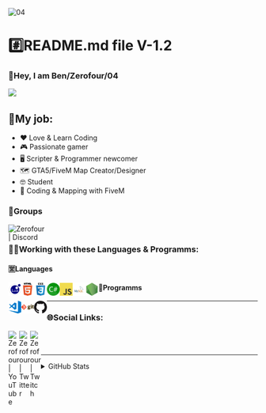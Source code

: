 ![04](https://user-images.githubusercontent.com/60815764/119038564-8ebd7e80-b9b3-11eb-95f4-42e46a63602b.gif)

# #️⃣README.md file V-1.2

### 👋Hey, I am Ben/Zerofour/04

<img src="https://user-images.githubusercontent.com/60815764/119038408-5fa70d00-b9b3-11eb-823f-dd2e262aa648.png" width="225">

## 👔My job: 

- ❤️ Love & Learn Coding
- 🎮 Passionate gamer
- 🖥️ Scripter & Programmer newcomer
- 🗺️ GTA5/FiveM Map Creator/Designer
- 🤓 Student
- 🎲 Coding & Mapping with FiveM

### 🤙Groups

[<img align="left" alt="Zerofour | Discord" width="75px" src="https://img.shields.io/badge/Discord-7289DA?style=for-the-badge&logo=discord&logoColor=white" />][discord]
<br />

### 🐱‍💻Working with these Languages & Programms:
#### 🈺Languages

[<img align="left" alt="LUA" width="26px" src="https://raw.githubusercontent.com/github/explore/80688e429a7d4ef2fca1e82350fe8e3517d3494d/topics/lua/lua.png" />][youtube]
[<img align="left" alt="HTML5" width="26px" src="https://raw.githubusercontent.com/github/explore/80688e429a7d4ef2fca1e82350fe8e3517d3494d/topics/html/html.png" />][youtube]
[<img align="left" alt="CSS3" width="26px" src="https://raw.githubusercontent.com/github/explore/80688e429a7d4ef2fca1e82350fe8e3517d3494d/topics/css/css.png" />][youtube]
[<img align="left" alt="C#" width="26px" src="https://raw.githubusercontent.com/github/explore/80688e429a7d4ef2fca1e82350fe8e3517d3494d/topics/csharp/csharp.png" />][youtube]
[<img align="left" alt="JavaScript" width="26px" src="https://raw.githubusercontent.com/github/explore/80688e429a7d4ef2fca1e82350fe8e3517d3494d/topics/javascript/javascript.png" />][youtube]
[<img align="left" alt="MySQL" width="26px" src="https://raw.githubusercontent.com/github/explore/80688e429a7d4ef2fca1e82350fe8e3517d3494d/topics/mysql/mysql.png" />][youtube]
[<img align="left" alt="Node.js" width="26px" src="https://raw.githubusercontent.com/github/explore/80688e429a7d4ef2fca1e82350fe8e3517d3494d/topics/nodejs/nodejs.png" />][youtube]

#### 🤖Programms
[<img align="left" alt="Visual Studio Code" width="26px" src="https://raw.githubusercontent.com/github/explore/80688e429a7d4ef2fca1e82350fe8e3517d3494d/topics/visual-studio-code/visual-studio-code.png" />][youtube]
[<img align="left" alt="Visual Studio Code" width="26px" src="https://raw.githubusercontent.com/github/explore/80688e429a7d4ef2fca1e82350fe8e3517d3494d/topics/git/git.png" />][youtube]
[<img align="left" alt="GitHub" width="26px" src="https://raw.githubusercontent.com/github/explore/78df643247d429f6cc873026c0622819ad797942/topics/github/github.png" />][youtube]

---

### 🌐Social Links:

[<img align="left" alt="Zerofour | YouTube" width="22px" src="https://img.shields.io/badge/YouTube-FF0000?style=for-the-badge&logo=youtube&logoColor=white" />][youtube]
[<img align="left" alt="Zerofour | Twitter" width="22px" src="https://cdn.jsdelivr.net/npm/simple-icons@v3/icons/twitter.svg" />][twitter]
[<img align="left" alt="Zerofour | Twitch" width="22px" src="https://cdn.jsdelivr.net/npm/simple-icons@3.12.2/icons/twitch.svg" />][twitch]


<br />
<br />

---

<details>
  <summary>GitHub Stats</summary>

  <img align="left" alt="Marks" src="https://github-readme-stats.vercel.app/api/top-langs/?username=Zerofour04&layout=compact" />
  <img align="left" alt="Top Language" src="https://github-readme-stats.vercel.app/api?username=Zerofour04&show_icons=true&theme=algolia" />

</details>

[discord]: https://steamcommunity.com/id/zerofour_04/
[steam]: https://steamcommunity.com/id/zerofour_04/
[youtube]: https://www.youtube.com/channel/UCiG2ezBIH8PKOjrvHyipR_g
[twitter]: https://twitter.com/Zerofour_04_
[twitch]: https://www.twitch.tv/zerofour_04_
